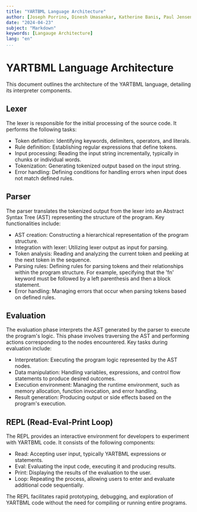 ```yaml
---
title: "YARTBML Language Architecture"
author: [Joseph Porrino, Dinesh Umasankar, Katherine Banis, Paul Jensen]
date: "2024-04-23"
subject: "Markdown"
keywords: [Langauge Architecture]
lang: "en"
...
```


# YARTBML Language Architecture

This document outlines the architecture of the YARTBML language, detailing its interpreter components.

## Lexer

The lexer is responsible for the initial processing of the source code. It performs the following tasks:

- Token definition: Identifying keywords, delimiters, operators, and literals.
- Rule definition: Establishing regular expressions that define tokens.
- Input processing: Reading the input string incrementally, typically in chunks or individual words.
- Tokenization: Generating tokenized output based on the input string.
- Error handling: Defining conditions for handling errors when input does not match defined rules.

## Parser

The parser translates the tokenized output from the lexer into an Abstract Syntax Tree (AST) representing the structure of the program. Key functionalities include:

- AST creation: Constructing a hierarchical representation of the program structure.
- Integration with lexer: Utilizing lexer output as input for parsing.
- Token analysis: Reading and analyzing the current token and peeking at the next token in the sequence.
- Parsing rules: Defining rules for parsing tokens and their relationships within the program structure. For example, specifying that the 'fn' keyword must be followed by a left parenthesis and then a block statement.
- Error handling: Managing errors that occur when parsing tokens based on defined rules.

## Evaluation

The evaluation phase interprets the AST generated by the parser to execute the program's logic. This phase involves traversing the AST and performing actions corresponding to the nodes encountered. Key tasks during evaluation include:

- Interpretation: Executing the program logic represented by the AST nodes.
- Data manipulation: Handling variables, expressions, and control flow statements to produce desired outcomes.
- Execution environment: Managing the runtime environment, such as memory allocation, function invocation, and error handling.
- Result generation: Producing output or side effects based on the program's execution.

## REPL (Read-Eval-Print Loop)

The REPL provides an interactive environment for developers to experiment with YARTBML code. It consists of the following components:

- Read: Accepting user input, typically YARTBML expressions or statements.
- Eval: Evaluating the input code, executing it and producing results.
- Print: Displaying the results of the evaluation to the user.
- Loop: Repeating the process, allowing users to enter and evaluate additional code sequentially.

The REPL facilitates rapid prototyping, debugging, and exploration of YARTBML code without the need for compiling or running entire programs.






